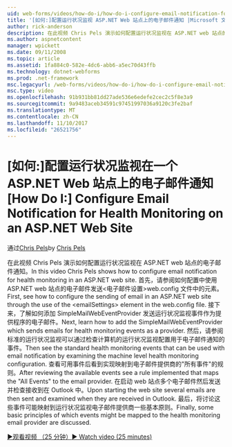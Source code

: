 ```yaml
---
uid: web-forms/videos/how-do-i/how-do-i-configure-email-notification-for-health-monitoring-on-an-aspnet-web-site
title: '[如何:]配置运行状况监视 ASP.NET Web 站点上的电子邮件通知 |Microsoft 文档'
author: rick-anderson
description: 在此视频 Chris Pels 演示如何配置运行状况监视在 ASP.NET web 站点的电子邮件通知。 首先，请参阅如何配置发送 e...
ms.author: aspnetcontent
manager: wpickett
ms.date: 09/11/2008
ms.topic: article
ms.assetid: 1fa884c0-582e-4dc6-abb6-a5ec70d43ffb
ms.technology: dotnet-webforms
ms.prod: .net-framework
msc.legacyurl: /web-forms/videos/how-do-i/how-do-i-configure-email-notification-for-health-monitoring-on-an-aspnet-web-site
msc.type: video
ms.openlocfilehash: 91b931bb81dd27ade536e6edefe2cec2c5f8e3a9
ms.sourcegitcommit: 9a9483aceb34591c97451997036a9120c3fe2baf
ms.translationtype: MT
ms.contentlocale: zh-CN
ms.lasthandoff: 11/10/2017
ms.locfileid: "26521756"
---
```

<a name="how-do-i-configure-email-notification-for-health-monitoring-on-an-aspnet-web-site"></a><span data-ttu-id="6f4a2-104">[如何:]配置运行状况监视在一个 ASP.NET Web 站点上的电子邮件通知</span><span class="sxs-lookup"><span data-stu-id="6f4a2-104">[How Do I:] Configure Email Notification for Health Monitoring on an ASP.NET Web Site</span></span>
====================
<span data-ttu-id="6f4a2-105">通过[Chris Pels](https://twitter.com/chrispels)</span><span class="sxs-lookup"><span data-stu-id="6f4a2-105">by [Chris Pels](https://twitter.com/chrispels)</span></span>

<span data-ttu-id="6f4a2-106">在此视频 Chris Pels 演示如何配置运行状况监视在 ASP.NET web 站点的电子邮件通知。</span><span class="sxs-lookup"><span data-stu-id="6f4a2-106">In this video Chris Pels shows how to configure email notification for health monitoring in an ASP.NET web site.</span></span> <span data-ttu-id="6f4a2-107">首先，请参阅如何配置中使用 ASP.NET web 站点的电子邮件发送&lt;电子邮件设置&gt;web.config 文件中的元素。</span><span class="sxs-lookup"><span data-stu-id="6f4a2-107">First, see how to configure the sending of email in an ASP.NET web site through the use of the &lt;emailSettings&gt; element in the web.config file.</span></span> <span data-ttu-id="6f4a2-108">接下来，了解如何添加 SimpleMailWebEventProvider 发送运行状况监视事件作为提供程序的电子邮件。</span><span class="sxs-lookup"><span data-stu-id="6f4a2-108">Next, learn how to add the SimpleMailWebEventProvider which sends emails for health monitoring events as a provider.</span></span> <span data-ttu-id="6f4a2-109">然后，请参阅标准的运行状况监视可以通过检查计算机的运行状况监视配置用于电子邮件通知的事件。</span><span class="sxs-lookup"><span data-stu-id="6f4a2-109">Then see the standard health monitoring events that can be used with email notification by examining the machine level health monitoring configuration.</span></span> <span data-ttu-id="6f4a2-110">查看可用事件后看到实现映射到电子邮件提供商的"所有事件"的规则。</span><span class="sxs-lookup"><span data-stu-id="6f4a2-110">After reviewing the available events see a rule implemented that maps the "All Events" to the email provider.</span></span> <span data-ttu-id="6f4a2-111">在启动 web 站点多个电子邮件然后发送并检查接收到在 Outlook 中。</span><span class="sxs-lookup"><span data-stu-id="6f4a2-111">Upon starting the web site several emails are then sent and examined when they are received in Outlook.</span></span> <span data-ttu-id="6f4a2-112">最后，将讨论这些事件可能映射到运行状况监视电子邮件提供商一些基本原则。</span><span class="sxs-lookup"><span data-stu-id="6f4a2-112">Finally, some basic principles of which events might be mapped to the health monitoring email provider are discussed.</span></span>

[<span data-ttu-id="6f4a2-113">&#9654;观看视频 （25 分钟）</span><span class="sxs-lookup"><span data-stu-id="6f4a2-113">&#9654; Watch video (25 minutes)</span></span>](https://channel9.msdn.com/Blogs/ASP-NET-Site-Videos/how-do-i-configure-email-notification-for-health-monitoring-on-an-aspnet-web-site)
